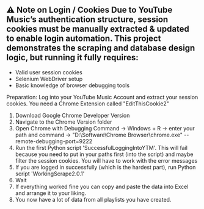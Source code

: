## ⚠️ Note on Login / Cookies Due to YouTube Music’s authentication structure, session cookies must be manually extracted & updated to enable login automation. This project demonstrates the scraping and database design logic, but running it fully requires: 
- Valid user session cookies
- Selenium WebDriver setup
- Basic knowledge of browser debugging tools

Preparation:
Log into your YouTube Music Account and extract your session cookies. You need a Chrome Extension called "EditThisCookie2"

1. Download Google Chrome Developer Version
2. Navigate to the Chrome Version folder
3. Open Chrome with Debugging Command -> Windows + R -> enter your path and command -> "D:\Software\Chrome Browser\chrome.exe" --remote-debugging-port=9222
4. Run the first Python script 'SuccessfulLoggingIntoYTM'. This will fail because you need to put in your paths first (into the script) and maybe filter the session cookies. You will have to work with the error messages
5. If you are logged in successfully (which is the hardest part), run Python script 'WorkingScrape2.0.1'
6. Wait
7. If everything worked fine you can copy and paste the data into Excel and arrange it to your liking.
8. You now have a lot of data from all playlists you have created.
